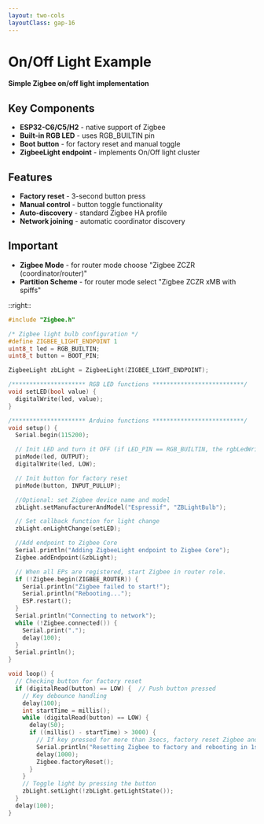```yaml
---
layout: two-cols
layoutClass: gap-16
---
```


# On/Off Light Example

**Simple Zigbee on/off light implementation**

## Key Components
- **ESP32-C6/C5/H2** - native support of Zigbee
- **Built-in RGB LED** - uses RGB_BUILTIN pin
- **Boot button** - for factory reset and manual toggle
- **ZigbeeLight endpoint** - implements On/Off light cluster

## Features
- **Factory reset** - 3-second button press
- **Manual control** - button toggle functionality
- **Auto-discovery** - standard Zigbee HA profile
- **Network joining** - automatic coordinator discovery

## Important
- **Zigbee Mode** - for router mode choose "Zigbee ZCZR (coordinator/router)"
- **Partition Scheme** - for router mode select "Zigbee ZCZR xMB with spiffs"

::right::

```cpp
#include "Zigbee.h"

/* Zigbee light bulb configuration */
#define ZIGBEE_LIGHT_ENDPOINT 1
uint8_t led = RGB_BUILTIN;
uint8_t button = BOOT_PIN;

ZigbeeLight zbLight = ZigbeeLight(ZIGBEE_LIGHT_ENDPOINT);

/********************* RGB LED functions **************************/
void setLED(bool value) {
  digitalWrite(led, value);
}

/********************* Arduino functions **************************/
void setup() {
  Serial.begin(115200);

  // Init LED and turn it OFF (if LED_PIN == RGB_BUILTIN, the rgbLedWrite() will be used under the hood)
  pinMode(led, OUTPUT);
  digitalWrite(led, LOW);

  // Init button for factory reset
  pinMode(button, INPUT_PULLUP);

  //Optional: set Zigbee device name and model
  zbLight.setManufacturerAndModel("Espressif", "ZBLightBulb");

  // Set callback function for light change
  zbLight.onLightChange(setLED);

  //Add endpoint to Zigbee Core
  Serial.println("Adding ZigbeeLight endpoint to Zigbee Core");
  Zigbee.addEndpoint(&zbLight);

  // When all EPs are registered, start Zigbee in router role.
  if (!Zigbee.begin(ZIGBEE_ROUTER)) {
    Serial.println("Zigbee failed to start!");
    Serial.println("Rebooting...");
    ESP.restart();
  }
  Serial.println("Connecting to network");
  while (!Zigbee.connected()) {
    Serial.print(".");
    delay(100);
  }
  Serial.println();
}

void loop() {
  // Checking button for factory reset
  if (digitalRead(button) == LOW) {  // Push button pressed
    // Key debounce handling
    delay(100);
    int startTime = millis();
    while (digitalRead(button) == LOW) {
      delay(50);
      if ((millis() - startTime) > 3000) {
        // If key pressed for more than 3secs, factory reset Zigbee and reboot
        Serial.println("Resetting Zigbee to factory and rebooting in 1s.");
        delay(1000);
        Zigbee.factoryReset();
      }
    }
    // Toggle light by pressing the button
    zbLight.setLight(!zbLight.getLightState());
  }
  delay(100);
}

``` 
